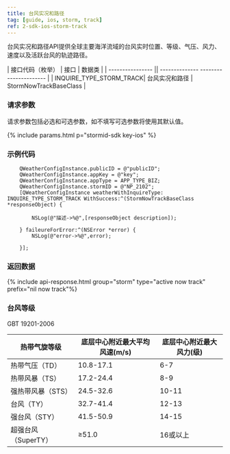 ```yaml
---
title: 台风实况和路径
tag: [guide, ios, storm, track]
ref: 2-sdk-ios-storm-track
---
```


台风实况和路径API提供全球主要海洋流域的台风实时位置、等级、气压、风力、速度以及活跃台风的轨迹路径。

| 接口代码（枚举） | 接口 | 数据类 |
| ---------------- || -------------- ---------------------- |
| INQUIRE_TYPE_STORM_TRACK| 台风实况和路径   | StormNowTrackBaseClass |

### 请求参数

请求参数包括必选和可选参数，如不填写可选参数将使用其默认值。

{% include params.html p="stormid-sdk key-ios" %}

### 示例代码

```objc
    QWeatherConfigInstance.publicID = @"publicID";
    QWeatherConfigInstance.appKey = @"key";
    QWeatherConfigInstance.appType = APP_TYPE_BIZ;    
    QWeatherConfigInstance.stormID = @"NP_2102";
    [QWeatherConfigInstance weatherWithInquireType: INQUIRE_TYPE_STORM_TRACK WithSuccess:^(StormNowTrackBaseClass  *responseObject) {
        
        NSLog(@"描述->%@",[responseObject description]);
        
    } faileureForError:^(NSError *error) {
        NSLog(@"error->%@",error);
        
    }];
```
     
### 返回数据

{% include api-response.html group="storm" type="active now track"  prefix="nil now track"%}


### 台风等级

GBT 19201-2006

| 热带气旋等级        | 底层中心附近最大平均风速(m/s) | 底层中心附近最大风力(级) |
| ------------------- | ----------------------------- | ------------------------ |
| 热带气压（TD）      | 10.8-17.1                     | 6-7                      |
| 热带风暴（TS）      | 17.2-24.4                     | 8-9                      |
| 强热带风暴（STS）   | 24.5-32.6                     | 10-11                    |
| 台风（TY）          | 32.7-41.4                     | 12-13                    |
| 强台风（STY）       | 41.5-50.9                     | 14-15                    |
| 超强台风（SuperTY） | ≥51.0                         | 16或以上                 |
